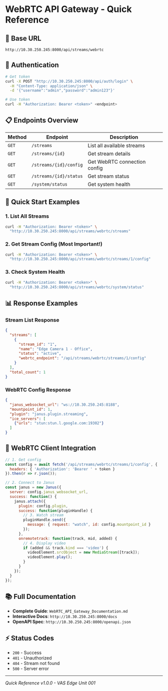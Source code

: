 # WebRTC API Gateway - Quick Reference

## 🔗 Base URL
```
http://10.30.250.245:8000/api/streams/webrtc
```

## 🔑 Authentication
```bash
# Get token
curl -X POST "http://10.30.250.245:8000/api/auth/login" \
  -H "Content-Type: application/json" \
  -d '{"username":"admin","password":"admin123"}'

# Use token
curl -H "Authorization: Bearer <token>" <endpoint>
```

## 📋 Endpoints Overview

| Method | Endpoint | Description |
|--------|----------|-------------|
| `GET` | `/streams` | List all available streams |
| `GET` | `/streams/{id}` | Get stream details |
| `GET` | `/streams/{id}/config` | Get WebRTC connection config |
| `GET` | `/streams/{id}/status` | Get stream status |
| `GET` | `/system/status` | Get system health |

## 🚀 Quick Start Examples

### 1. List All Streams
```bash
curl -H "Authorization: Bearer <token>" \
  "http://10.30.250.245:8000/api/streams/webrtc/streams"
```

### 2. Get Stream Config (Most Important!)
```bash
curl -H "Authorization: Bearer <token>" \
  "http://10.30.250.245:8000/api/streams/webrtc/streams/1/config"
```

### 3. Check System Health
```bash
curl -H "Authorization: Bearer <token>" \
  "http://10.30.250.245:8000/api/streams/webrtc/system/status"
```

## 📊 Response Examples

### Stream List Response
```json
{
  "streams": [
    {
      "stream_id": "1",
      "name": "Edge Camera 1 - Office",
      "status": "active",
      "webrtc_endpoint": "/api/streams/webrtc/streams/1/config"
    }
  ],
  "total_count": 1
}
```

### WebRTC Config Response
```json
{
  "janus_websocket_url": "ws://10.30.250.245:8188",
  "mountpoint_id": 1,
  "plugin": "janus.plugin.streaming",
  "ice_servers": [
    {"urls": "stun:stun.l.google.com:19302"}
  ]
}
```

## 🔧 WebRTC Client Integration

```javascript
// 1. Get config
const config = await fetch('/api/streams/webrtc/streams/1/config', {
  headers: { 'Authorization': 'Bearer ' + token }
}).then(r => r.json());

// 2. Connect to Janus
const janus = new Janus({
  server: config.janus_websocket_url,
  success: function() {
    janus.attach({
      plugin: config.plugin,
      success: function(pluginHandle) {
        // 3. Watch stream
        pluginHandle.send({
          message: { request: "watch", id: config.mountpoint_id }
        });
      },
      onremotetrack: function(track, mid, added) {
        // 4. Display video
        if (added && track.kind === 'video') {
          videoElement.srcObject = new MediaStream([track]);
          videoElement.play();
        }
      }
    });
  }
});
```

## 📚 Full Documentation
- **Complete Guide**: `WebRTC_API_Gateway_Documentation.md`
- **Interactive Docs**: `http://10.30.250.245:8000/docs`
- **OpenAPI Spec**: `http://10.30.250.245:8000/openapi.json`

## ⚡ Status Codes
- `200` - Success
- `401` - Unauthorized
- `404` - Stream not found
- `500` - Server error

---
*Quick Reference v1.0.0 - VAS Edge Unit 001*
